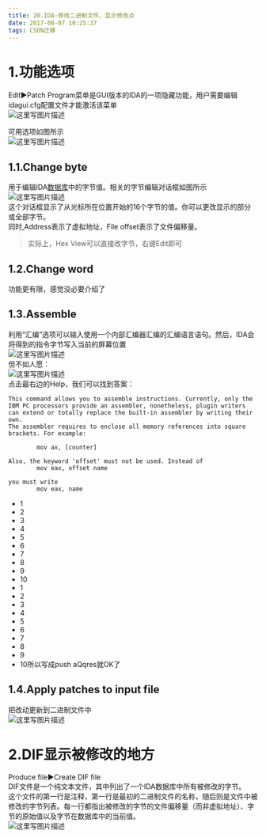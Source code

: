 ```yaml
---
title: 20.IDA-修改二进制文件、显示修改点
date: 2017-08-07 10:25:37
tags: CSDN迁移
---
```

   # 1.功能选项

 Edit▶Patch Program菜单是GUI版本的IDA的一项隐藏功能，用户需要编辑idagui.cfg配置文件才能激活该菜单   
![这里写图片描述](https://img-blog.csdn.net/20160210203642536)

 可用选项如图所示   
![这里写图片描述](https://img-blog.csdn.net/20160210203811866)

 
## []()1.1.Change byte

 用于编辑IDA[数据库](http://lib.csdn.net/base/mysql)中的字节值。相关的字节编辑对话框如图所示   
![这里写图片描述](https://img-blog.csdn.net/20160210204117540)   
 这个对话框显示了从光标所在位置开始的16个字节的值。你可以更改显示的部分或全部字节。   
 同时,Address表示了虚拟地址，File offset表示了文件偏移量。

 
> 实际上，Hex View可以直接改字节，右键Edit即可
> 
>  
 
## []()1.2.Change word

 功能更有限，感觉没必要介绍了

 
## []()1.3.Assemble

 利用“汇编”选项可以输入使用一个内部汇编器汇编的汇编语言语句。然后，IDA会将得到的指令字节写入当前的屏幕位置   
![这里写图片描述](https://img-blog.csdn.net/20160210205048148)   
 但不如人愿：   
![这里写图片描述](https://img-blog.csdn.net/20160210205127462)   
 点击最右边的Help，我们可以找到答案：

 
```
This command allows you to assemble instructions. Currently, only the IBM PC processors provide an assembler, nonetheless, plugin writers can extend or totally replace the built-in assembler by writing their own. 
The assembler requires to enclose all memory references into square brackets. For example: 

        mov ax, [counter]

Also, the keyword 'offset' must not be used. Instead of 
        mov eax, offset name

you must write 
        mov eax, name
```

  * 1
  * 2
  * 3
  * 4
  * 5
  * 6
  * 7
  * 8
  * 9
  * 10
  * 1
  * 2
  * 3
  * 4
  * 5
  * 6
  * 7
  * 8
  * 9
  * 10所以写成push aQqres就OK了

 
## []()1.4.Apply patches to input file

 把改动更新到二进制文件中   
![这里写图片描述](https://img-blog.csdn.net/20160210205835375)

 
# []()2.DIF显示被修改的地方

 Produce file▶Create DIF file   
 DIF文件是一个纯文本文件，其中列出了一个IDA数据库中所有被修改的字节。   
 这个文件的第一行是注释，第一行是最初的二进制文件的名称，随后则是文件中被修改的字节列表。每一行都指出被修改的字节的文件偏移量（而非虚拟地址）、字节的原始值以及字节在数据库中的当前值。   
![这里写图片描述](https://img-blog.csdn.net/20160210210551440)

   
 